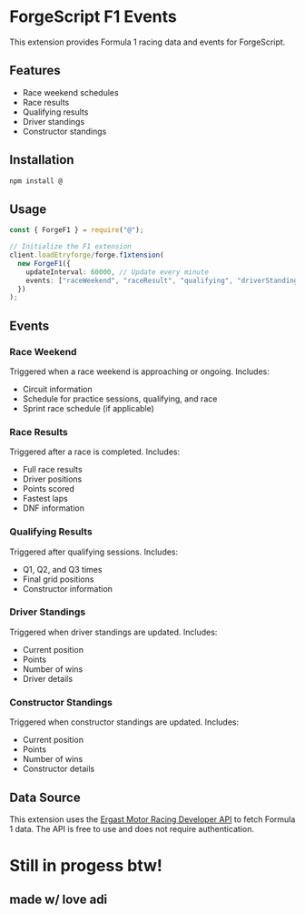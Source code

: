 # ForgeScript F1 Events

This extension provides Formula 1 racing data and events for ForgeScript.

## Features

* Race weekend schedules
* Race results
* Qualifying results
* Driver standings
* Constructor standings

## Installation

```bash
npm install @
```

## Usage

```typescript
const { ForgeF1 } = require("@");

// Initialize the F1 extension
client.loadEtryforge/forge.f1xtension(
  new ForgeF1({
    updateInterval: 60000, // Update every minute
    events: ["raceWeekend", "raceResult", "qualifying", "driverStanding", "constructorStanding"]
  })
);
```

## Events

### Race Weekend
Triggered when a race weekend is approaching or ongoing. Includes:
- Circuit information
- Schedule for practice sessions, qualifying, and race
- Sprint race schedule (if applicable)

### Race Results
Triggered after a race is completed. Includes:
- Full race results
- Driver positions
- Points scored
- Fastest laps
- DNF information

### Qualifying Results
Triggered after qualifying sessions. Includes:
- Q1, Q2, and Q3 times
- Final grid positions
- Constructor information

### Driver Standings
Triggered when driver standings are updated. Includes:
- Current position
- Points
- Number of wins
- Driver details

### Constructor Standings
Triggered when constructor standings are updated. Includes:
- Current position
- Points
- Number of wins
- Constructor details

## Data Source
This extension uses the [Ergast Motor Racing Developer API](http://ergast.com/mrd/) to fetch Formula 1 data. The API is free to use and does not require authentication.

# Still in progess btw!

## made w/ love adi